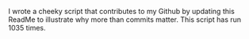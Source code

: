 I wrote a cheeky script that contributes to my Github by updating this ReadMe to illustrate why more than commits matter. This script has run 1035 times.